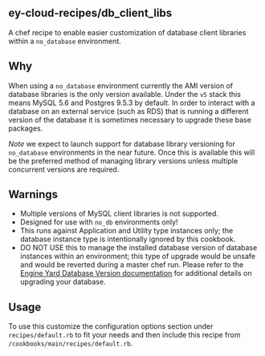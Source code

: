 ey-cloud-recipes/db_client_libs
----------------------------------------
A chef recipe to enable easier customization of database client libraries within a `no_database` environment.

Why
-----
When using a `no_database` environment currently the AMI version of database libraries is the only version available. Under the `v5` stack this means MySQL 5.6 and Postgres 9.5.3 by default. In order to interact with a database on an external service (such as RDS) that is running a different version of the database it is sometimes necessary to upgrade these base packages.

*Note* we expect to launch support for database library versioning for `no_database` environments in the near future. Once this is available this will be the preferred method of managing library versions unless multiple concurrent versions are required.

Warnings
--------
- Multiple versions of MySQL client libraries is not supported.
- Designed for use with `no_db` environments only!
- This runs against Application and Utility type instances only; the database instance type is intentionally ignored by this cookbook.
- DO NOT USE this to manage the installed database version of database instances within an environment; this type of upgrade would be unsafe and would be reverted during a master chef run. Please refer to the [Engine Yard Database Version documentation](https://support.cloud.engineyard.com/hc/en-us/articles/205408178-Database-Version-Upgrade-Policies) for additional details on upgrading your database.

Usage
------
To use this customize the configuration options section under `recipes/default.rb` to fit your needs and then include this recipe from `/cookbooks/main/recipes/default.rb`.
